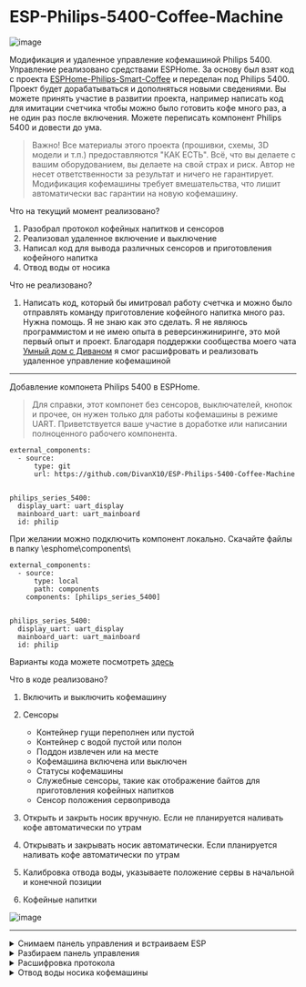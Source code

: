 # ESP-Philips-5400-Coffee-Machine

![image](https://github.com/DivanX10/ESP-Philips-5400-Coffee-Machine/assets/64090632/f02ec71a-77c2-404a-8de0-11d420113446)


Модификация и удаленное управление кофемашиной Philips 5400. Управление реализовано средствами ESPHome. За основу был взят код с проекта [ESPHome-Philips-Smart-Coffee](https://github.com/TillFleisch/ESPHome-Philips-Smart-Coffee#esphome-smart-coffee-philips-series-2200) и переделан под Philips 5400. Проект будет дорабатываться и дополняться новыми сведениями. Вы можете принять участие в развитии проекта, например написать код для имитации счетчика чтобы можно было готовить кофе много раз, а не один раз после включения. Можете переписать компонент Philips 5400 и довести до ума.

> Важно!
Все материалы этого проекта (прошивки, схемы, 3D модели и т.п.) предоставляются "КАК ЕСТЬ". Всё, что вы делаете с вашим оборудованием, вы делаете на свой страх и риск. Автор не несет ответственности за результат и ничего не гарантирует. Модификация кофемашины требует вмешательства, что лишит автоматически вас гарантии на новую кофемашину.


Что на текущий момент реализовано?

1) Разобрал протокол кофейных напитков и сенсоров
2) Реализовал удаленное включение и выключение
3) Написал код для вывода различных сенсоров и приготовления кофейного напитка
4) Отвод воды от носика

Что не реализовано? 
1) Написать код, который бы имитровал работу счетчка и можно было отправлять команду приготовление кофейного напитка много раз. Нужна помощь. Я не знаю как это сделать. Я не являюсь программистом и не имею опыта в реверсинжиниринге, это мой первый опыт и проект. Благодаря поддержки сообщества моего чата [Умный дом с Диваном](https://t.me/smart_home_divan) я смог расшифровать и реализовать удаленное управление кофемашиной


***

Добавление компонета Philips 5400 в ESPHome. 

> Для справки, этот компонет без сенсоров, выключателей, кнопок и прочее, он нужен только для работы кофемашины в режиме UART. Приветствуется ваше участие в доработке или написании полноценного рабочего компонента.

```
external_components:
  - source:
      type: git
      url: https://github.com/DivanX10/ESP-Philips-5400-Coffee-Machine


philips_series_5400:
  display_uart: uart_display
  mainboard_uart: uart_mainboard
  id: philip
```

При желании можно подключить компонент локально. Скачайте файлы в папку \esphome\components\ 

```
external_components:
  - source:
      type: local
      path: components
    components: [philips_series_5400]


philips_series_5400:
  display_uart: uart_display
  mainboard_uart: uart_mainboard
  id: philip
```

Варианты кода можете посмотреть [здесь](https://github.com/DivanX10/ESP-Philips-5400-Coffee-Machine/tree/main/Config) 

Что в коде реализовано?
1) Включить и выключить кофемашину
2) Сенсоры
    * Контейнер гущи переполнен или пустой
    * Контейнер с водой пустой или полон
    * Поддон извлечен или на месте
    * Кофемашина включена или выключен
    * Статусы кофемашины
    * Служебные сенсоры, такие как отображение байтов для приготовления кофейных напитков
    * Сенсор положения сервопривода
      
3) Открыть и закрыть носик вручную. Если не планируется наливать кофе автоматически по утрам 
4) Открывать и закрывать носик автоматически. Если планируется наливать кофе автоматически по утрам
5) Калибровка отвода воды, указываете положение сервы в начальной и конечной позиции
6) Кофейные напитки

![image](https://github.com/DivanX10/ESP-Philips-5400-Coffee-Machine/assets/64090632/3407d4f8-8e15-43f8-8747-89d7cd9d7ea0)


***

<details>
  <summary>Снимаем панель управления и встраиваем ESP</summary>
  

Снимаем панель управления. Снимается не сложно. Чуть тянем на себя, в эти точки вставляем пластиковую лопатку и вынимаем панель

![image](https://github.com/DivanX10/ESP-Philips-5400-Coffee-Machine/assets/64090632/0f3e22b8-0776-405b-bf2b-5c5324b051ac)

Нам нужен доступ к 8-ми жильному проводу, который нужно подключить к ESP. 

![image](https://github.com/DivanX10/ESP-Philips-5400-Coffee-Machine/assets/64090632/cd569697-1ced-4b16-ac21-827a1ac3e4fa)
![image](https://github.com/DivanX10/ESP-Philips-5400-Coffee-Machine/assets/64090632/118b8a3c-e5d5-4894-8583-bf670426cbc6)
![image](https://github.com/DivanX10/ESP-Philips-5400-Coffee-Machine/assets/64090632/fbe10219-ceaf-488d-8d06-9a2ef610ab8a)



> Подключаем по схеме на выбор, через реле или через оптопару. Сервопривод подключаем по желанию, он нужен для работы отвода воды от носика.

Схема с подключением реле 5В (KY-019)
![image](https://github.com/DivanX10/ESP-Philips-5400-Coffee-Machine/assets/64090632/a08ea89c-9619-41c4-b76c-21c3b38398b4)


Схема с подключением оптопары PC817C
![image](https://github.com/DivanX10/ESP-Philips-5400-Coffee-Machine/assets/64090632/201a46dd-f403-4837-9bf1-bdd2e24656c3)


</details>


<details>
  <summary>Разбираем панель управления</summary>
  

Почему именно я разобрал панель управления и подключил реле, и почему не оптопару? Были попытки найти решение включить кофемашину без разборки панели управления. Пробовал размыкать питание через транзистор, пробовал посылать посылать команды, но это было безуспешно. 

Подключал резистор по такой схеме, но этот способ работает на кофемашине серии 2000/3000, но не подошел для серии 5400. Для справки, есть два проекта для кофемашин серии 2000, это [ESPHome-Philips-Smart-Coffee]( https://github.com/TillFleisch/ESPHome-Philips-Smart-Coffee) и [SmartPhilips2200](https://github.com/chris7topher/SmartPhilips2200)


Снимаем наклейку с чипа и видим маркировку с названием чипа STM32L4R5VIT6

![image](https://github.com/DivanX10/ESP-Philips-5400-Coffee-Machine/assets/64090632/a32d6c85-50c0-4cb3-9915-75f51548c80b)
![image](https://github.com/DivanX10/ESP-Philips-5400-Coffee-Machine/assets/64090632/ef5c6cf3-88ba-4818-af39-2f7e0acacf31)


В документации чипа [STMicroelectronics STM32L4R5VIT6](https://github.com/DivanX10/ESP-Philips-5400-Coffee-Machine/blob/main/Documentation/STMicroelectronics%20STM32L4R5VIT6.pdf) находим наш чип, это STM32L4R5VIT6 LQFP100 (25 ножек с каждой стороны)

![image](https://github.com/DivanX10/ESP-Philips-5400-Coffee-Machine/assets/64090632/458b99de-6ae4-4e56-91af-290e9a8a22bf)

В документации пишется, что управлять кофемашиной байтами можно после включения, поэтому у меня и не получилось включить ее удаленно. Возможно я ошибаюсь и если будет найдено такое решение, то обязательно внесу поправку

![image](https://github.com/DivanX10/ESP-Philips-5400-Coffee-Machine/assets/64090632/b12e1f48-acc0-46ef-9765-d01f36280aad)


***

Для имитации работы сенсорной кнопки можно использовать модуль реле одноканальный 5В (KY-019) или оптопару PC817C, которые будут подавать GND на резистор R110, к которому идет дорожка от кнопки питания, тем самым включая и выключая кофемашину. Я не стал рисковать припаивать провод после резистора R110 (номинал резистора 4,7 кОм), так как после резистора идет прямая дорожка к ножке чипа, а лампе к конденсаторам и я не знаю как чип может на это отреагировать, но, если так сделать, то тогда у нас будет возможность включать кофемашину через сенсорную кнопку и удаленно. Это было проверенно на сенсорной лампе, где я припаял провода после резистора и я мог включать и выключать удаленно, а также включать и выключать лампу нажимая на сенсорную кнопку. На кофемашине я не решаюсь это повторить.

Панель управления в разборе

![image](https://github.com/DivanX10/ESP-Philips-5400-Coffee-Machine/assets/64090632/c9a994ab-043e-4092-803a-bacb02b91225)
![image](https://github.com/DivanX10/ESP-Philips-5400-Coffee-Machine/assets/64090632/63bc8542-9252-4bd6-b452-7ee600c4b414)


Дорожка от кнопки питания к резистору R110(номинал резистора 4,7 кОм), после резистора дорожка идет к [диоду шоттки BAS70TW (K73)](https://github.com/DivanX10/ESP-Philips-5400-Coffee-Machine/blob/main/Documentation/Диод%20шоттки%20BAS70TW%20(K73).pdf)

![image](https://github.com/DivanX10/ESP-Philips-5400-Coffee-Machine/assets/64090632/b14f005a-8cfc-4f2e-bc42-3e10a04805e2)
![image](https://github.com/DivanX10/ESP-Philips-5400-Coffee-Machine/assets/64090632/9db3f4e8-af1f-4b18-bb6b-6c4651da5c48)
![image](https://github.com/DivanX10/ESP-Philips-5400-Coffee-Machine/assets/64090632/e0a10714-c257-4404-b8ac-f260329e28e9)


Припаиваем провод к резистору R110(номинал резистора 4,7 кОм)

![image](https://github.com/DivanX10/ESP-Philips-5400-Coffee-Machine/assets/64090632/8644fbca-61ac-40d1-880c-c2900e92bc23)


Делаем отверстие в крышке и выносим провод наружу, который подключим к реле или к оптопаре

![image](https://github.com/DivanX10/ESP-Philips-5400-Coffee-Machine/assets/64090632/efb5ec12-5842-4f79-9b0a-1510859a50c1)


  
</details>


<details>
  <summary>Расшифровка протокола</summary>
  
Протокол кофейного напитка

![image](https://github.com/DivanX10/ESP-Philips-5400-Coffee-Machine/assets/64090632/fb5b52b9-8ee8-4a7c-8ce9-da41e7258a64)


Протокол системных сенсоров

![image](https://github.com/DivanX10/ESP-Philips-5400-Coffee-Machine/assets/64090632/04f8501a-e74d-45f7-926c-012d7e0556a4)


Протокол счетчика кофейных напитков. Это важная часть, без него не будет срабатывать приготовление кофейных напитков удаленно
![image](https://github.com/DivanX10/ESP-Philips-5400-Coffee-Machine/assets/64090632/c862e785-2448-4651-b441-472ab3a8edd3)



</details>



<details>
  <summary>Отвод воды носика кофемашины</summary>

Я разработал для кофемашины отвод воды от носика. Зачем это нужно? Когда включаем кофемашину, то при включении запускается прогрев и промывка. Во время промывки большая часть воды проходит внутри, а часть выливается через носик. Что делать, если мы хотим, чтобы утром кофемашина приготовила нам свежее кофе и чтобы в кофе не было воды после промывки? Отвод воды позволяет решить эту проблему. Когда кофемашина включается с помощью умного дома, то отовод воды все еще остается у носика вполть до того момента, когда кофемашина не передейдет в режим "Выбор напитка", только после этого отвод воды прячется во внутрь носика, открывая проход носику.

Готовую модель для распечатки на 3д принтере можете [здесь](https://www.thingiverse.com/thing:6073849) или [скачать с этого проекта](https://github.com/DivanX10/ESP-Philips-5400-Coffee-Machine/tree/main/3D%20Model). Файлы формата FCStd можете открыть в программе FreeCAD. 

Используется сервопривод MG90S Micro Servo 180 градусов. Его вполне достаточно для отвода воды. Питаем от +3,3в от самого ESP, что является большим плюсом. Провод от сервопривода во внутрь протягивается просто, без сверления корпуса. Протискиваем провод во внутрь держателя носика и тянем к внутренней части корпуса к ESP


![image](https://github.com/DivanX10/ESP-Philips-5400-Coffee-Machine/assets/64090632/e0c68b4d-ef07-49d4-b393-7d04fa2275e1)
![image](https://github.com/DivanX10/ESP-Philips-5400-Coffee-Machine/assets/64090632/2c6377c9-9f77-45af-b3f6-386a4772ad36)



 
</details>

